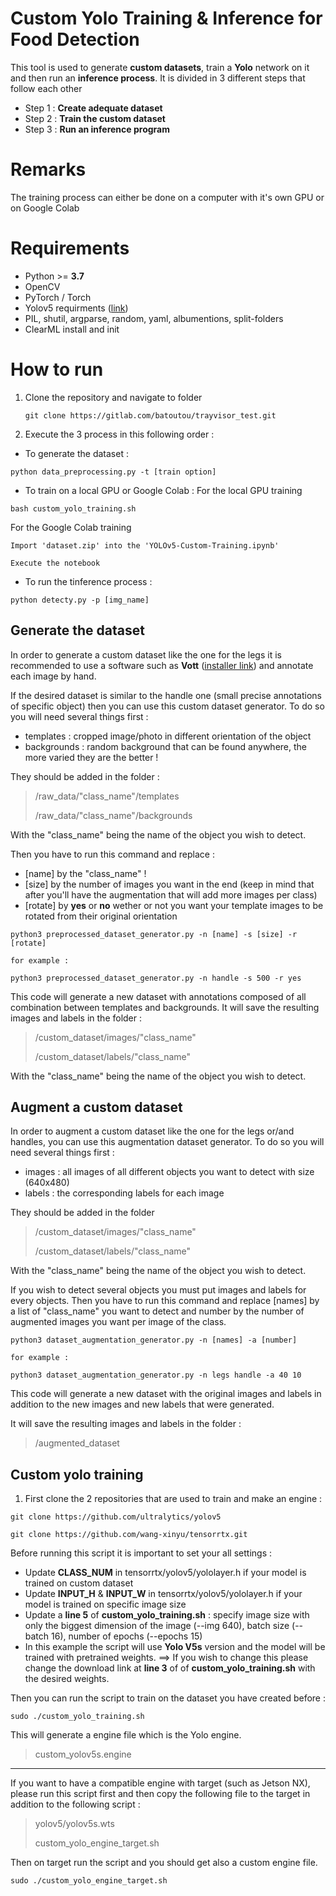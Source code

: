 # Custom Yolo Training & Inference for Food Detection

This tool is used to generate **custom datasets**, train a **Yolo** network on it and then run an **inference process**.
It is divided in 3 different steps that follow each other

- Step 1 : **Create adequate dataset**
- Step 2 : **Train the custom dataset**
- Step 3 : **Run an inference program**

# Remarks 

The training process can either be done on a computer with it's own GPU or on Google Colab

# Requirements

* Python >= **3.7**
* OpenCV
* PyTorch / Torch
* Yolov5 requirments ([link](https://github.com/ultralytics/yolov5/blob/master/requirements.txt))
* PIL, shutil, argparse, random, yaml, albumentions, split-folders
* ClearML install and init 

# How to run

1. Clone the repository and navigate to folder

   ```
   git clone https://gitlab.com/batoutou/trayvisor_test.git
   ```

2. Execute the 3 process in this following order :
  * To generate the dataset :

   ```
   python data_preprocessing.py -t [train option]
   ```

  * To train on a local GPU or Google Colab :
   For the local GPU training
   ```
   bash custom_yolo_training.sh
   ```

   For the Google Colab training
   ```
   Import 'dataset.zip' into the 'YOLOv5-Custom-Training.ipynb'
   ```

   ```
   Execute the notebook
   ```

  * To run the tinference process :

   ```
   python detecty.py -p [img_name]
   ```

## Generate the dataset

In order to generate a custom dataset like the one for the legs it is recommended to use a software such as **Vott** ([installer link](https://github.com/Microsoft/VoTT/releases)) and annotate each image by hand.

If the desired dataset is similar to the handle one (small precise annotations of specific object) then you can use this custom dataset generator. To do so you will need several things first :

- templates : cropped image/photo in different orientation of the object
- backgrounds : random background that can be found anywhere, the more varied they are the better !

They should be added in the folder :

> /raw_data/"class_name"/templates
>
> /raw_data/"class_name"/backgrounds

With the "class_name" being the name of the object you wish to detect.

Then you have to run this command and replace :
- [name] by the "class_name" !
- [size] by the number of images you want in the end (keep in mind that after you'll have the augmentation that will add more images per class)
- [rotate] by **yes** or **no** wether or not you want your template images to be rotated from their original orientation

```
python3 preprocessed_dataset_generator.py -n [name] -s [size] -r [rotate]
```

    for example :

```
python3 preprocessed_dataset_generator.py -n handle -s 500 -r yes
```

This code will generate a new dataset with annotations composed of all combination between templates and backgrounds.
It will save the resulting images and labels in the folder :

> /custom_dataset/images/"class_name"
>
> /custom_dataset/labels/"class_name"

With the "class_name" being the name of the object you wish to detect.

## Augment a custom dataset

In order to augment a custom dataset like the one for the legs or/and handles, you can use this augmentation dataset generator. To do so you will need several things first :

- images : all images of all different objects you want to detect with size (640x480)
- labels : the corresponding labels for each image

They should be added in the folder

> /custom_dataset/images/"class_name"
>
> /custom_dataset/labels/"class_name"

With the "class_name" being the name of the object you wish to detect.

If you wish to detect several objects you must put images and labels for every objects.
Then you have to run this command and replace [names] by a list of "class_name" you want to detect and number by the number of augmented images you want per image of the class.

```
python3 dataset_augmentation_generator.py -n [names] -a [number]
```

    for example :

```
python3 dataset_augmentation_generator.py -n legs handle -a 40 10
```

This code will generate a new dataset with the original images and labels in addition to the new images and new labels that were generated.

It will save the resulting images and labels in the folder :

> /augmented_dataset

## Custom yolo training

1. First clone the 2 repositories that are used to train and make an engine :

```
git clone https://github.com/ultralytics/yolov5
```

```
git clone https://github.com/wang-xinyu/tensorrtx.git
```

Before running this script it is important to set your all settings :

- Update **CLASS_NUM** in tensorrtx/yolov5/yololayer.h if your model is trained on custom dataset
- Update **INPUT_H**  & **INPUT_W** in tensorrtx/yolov5/yololayer.h if your model is trained on specific image size
- Update a **line 5** of **custom_yolo_training.sh** : specify image size with only the biggest dimension of the image (--img 640), batch size (--batch 16), number of epochs (--epochs 15)
- In this example the script will use **Yolo V5s** version and the model will be trained with pretrained weights.
  ==> If you wish to change this please change the download link at **line 3** of of **custom_yolo_training.sh** with the desired weights.

Then you can run the script to train on the dataset you have created before :

```
sudo ./custom_yolo_training.sh
```

This will generate a engine file which is the Yolo engine.

> custom_yolov5s.engine

---

If you want to have a compatible engine with target (such as Jetson NX), please run this script first and then copy the following file to the target in addition to the following script :

> yolov5/yolov5s.wts
>
> custom_yolo_engine_target.sh

Then on target run the script and you should get also a custom engine file.

```
sudo ./custom_yolo_engine_target.sh
```